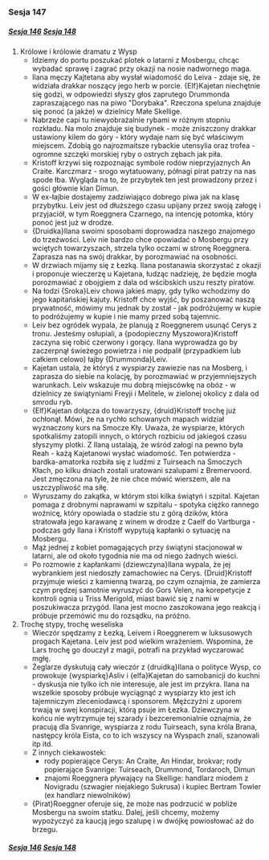 ### Sesja 147

##### [Sesja 146](#sesja-146) [Sesja 148](#sesja-148)

1. Królowe i królowie dramatu z Wysp
    - Idziemy do portu poszukać plotek o latarni z Mosbergu, chcąc wybadać sprawę i zagrać przy okazji na nosie nadwornego maga.
    - Ilana męczy Kajtetana aby wysłał wiadomość do Leiva - zdaje się, że widziała drakkar noszący jego herb w porcie. {Elf}Kajetan niechętnie się godzi, w odpowiedzi słyszy głos zaprutego Drummonda zapraszającego nas na piwo "Dorybaka". Rzeczona speluna znajduje się ponoć (a jakże) w dzielnicy Małe Skellige.
    - Nabrzeże capi tu niewyobrażalnie rybami w różnym stopniu rozkładu. Na molo znajduje się budynek - może zniszczony drakkar ustawiony kilem do góry - który wydaje nam się być właściwym miejscem. Zdobią go najrozmaitsze rybackie utensylia oraz trofea - ogromne szczęki morskiej ryby o ostrych zębach jak piła.
    - Kristoff krzywi się rozpoznając symbole rodów nieprzyjaznych An Craite. Karczmarz - srogo wytatuowany, półnagi pirat patrzy na nas spode łba. Wygląda na to, że przybytek ten jest prowadzony przez i gości głównie klan Dimun.
    - W ex-łajbie dostajemy zadziwiająco dobrego piwa jak na klasę przybytku. Leiv jest od dłuższego czasu upijany przez swoją załogę i przyjaciół, w tym Roeggnera Czarnego, na intencję potomka, który ponoć jest już w drodze.
    - {Druidka}Ilana swoimi sposobami doprowadza naszego znajomego do trzeźwości. Leiv nie bardzo chce opowiadać o Mosbergu przy wciętych towarzyszach, strzela tylko oczami w stronę Roeggnera. Zaprasza nas na swój drakkar, by porozmawiać na osobności.
    - W drzwiach mijamy się z Łezką. Ilana postanawia skorzystać z okazji i proponuje wieczerzę u Kajetana, łudząc nadzieję, że będzie mogła porozmawiać z obojgiem z dala od wścibskich uszu reszty piratów.
    - Na łodzi {Sroka}Leiv chowa jakieś mapy, gdy tylko wchodzimy do jego kapitańskiej kajuty. Kristoff chce wyjść, by poszanować naszą prywatność, mówimy mu jednak by został - jak podróżujemy w kupie to podróżujemy w kupie i nie mamy przed sobą tajemnic.
    - Leiv bez ogródek wypala, że planują z Roeggnerem usunąć Cerys z tronu. Jesteśmy osłupiali, a {podopieczny Myszowora}Kristoff zaczyna się robić czerwony i gorący. Ilana wyprowadza go by zaczerpnął świeżego powietrza i nie podpalił (przypadkiem lub całkiem celowo) łajby {Drummonda}Leiv.
    - Kajetan ustala, że któryś z wyspiarzy zawiezie nas na Mosberg, i zaprasza do siebie na kolację, by porozmawiać w przyjemniejszych warunkach. Leiv wskazuje mu dobrą miejscówkę na obóz - w dzielnicy ze świątyniami Freyji i Melitele, w zielonej okolicy z dala od smrodu ryb.
    - {Elf}Kajetan dołącza do towarzyszy, {druid}Kristoff trochę już ochłonął. Mówi, że na rychło schowanych mapach widział wyznaczony kurs na Smocze Kły. Uważa, że wyspiarze, których spotkaliśmy zatopili innych, o których rozbiciu od jakiegoś czasu słyszymy plotki. Z Ilaną ustalają, że wśród załogi na pewno była Reah - każą Kajetanowi wysłać wiadomość. Ten potwierdza - bardka-amatorka rozbiła się z ludźmi z Tuirseach na Smoczych Kłach, po kilku dniach zostali uratowani szalupami z Bremervoord. Jest zmęczona na tyle, że nie chce mówić wierszem, ale na uszczypliwość ma siłę.
    - Wyruszamy do zakątka, w którym stoi kilka świątyń i szpital. Kajetan pomaga z drobnymi naprawami w szpitalu - spotyka ciężko rannego woźnicę, który opowiada o stadzie stu z górą dzików, która stratowała jego karawanę z winem w drodze z Caelf do Vartburga - podczas gdy Ilana i Kristoff wypytują kapłanki o sytuację na Mosbergu.
    - Mąż jednej z kobiet pomagających przy świątyni stacjonował w latarni, ale od około tygodnia nie ma od niego żadnych wieści.
    - Po rozmowie z kapłankami {dziewczyna}Ilana wypala, że jej wybrankiem jest niedoszły zamachowiec na Cerys. {Druid}Kristoff przyjmuje wieści z kamienną twarzą, po czym oznajmia, że zamierza czym prędzej samotnie wyruszyć do Gors Velen, na korepetycje z kontroli ognia u Triss Merigold, miast bawić się z nami w poszukiwacza przygód. Ilana jest mocno zaszokowana jego reakcją i próbuje przemówić mu do rozsądku, na próżno.
2. Trochę stypy, trochę weseliska
    - Wieczór spędzamy z Łezką, Leivem i Roeggnerem w luksusowych progach Kajetana. Leiv jest pod wielkim wrażeniem. Wspomina, że Lars trochę go douczył z magii, potrafi na przykład wyczarować mgłę.
    - Żeglarze dyskutują cały wieczór z {druidką}Ilana o polityce Wysp, co prowokuje {wyspiarkę}Asliv i {elfa}Kajetan do samobanicji do kuchni - dyskusja nie tylko ich nie interesuje, ale jest im przykra. Ilana na wszelkie sposoby próbuje wyciągnąć z wyspiarzy kto jest ich tajemniczym zleceniodawcą i sponsorem. Mężczyźni z uporem trwają w swej konspiracji, którą psuje im Łezka. Dziewczyna w końcu nie wytrzymuje tej szarady i bezceremonialnie oznajmia, że pracują dla Svanrige, wyspiarza z rodu Tuirseach, syna króla Brana, następcy króla Eista, co to ich wszyscy na Wyspach znali, szanowali itp itd.
    - Z innych ciekawostek:
        - rody popierające Cerys: An Craite, An Hindar, brokvar; rody popierające Svanrige: Tuirseach, Drummond, Tordaroch, Dimun
        - znajomi Roeggnera pływający na Skellige: handlarz miodem z Novigradu (szwagier niejakiego Sukrusa) i kupiec Bertram Towler (ex handlarz niewolników)
    - {Pirat}Roeggner oferuje się, że może nas podrzucić w pobliże Mosbergu na swoim statku. Dalej, jeśli chcemy, możemy wypożyczyć za kaucją jego szalupę i w dwójkę powiosłować aż do brzegu.

##### [Sesja 146](#sesja-146) [Sesja 148](#sesja-148)
